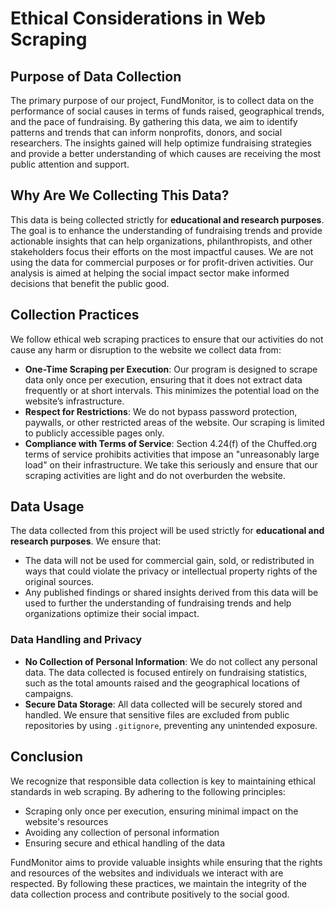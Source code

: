 # Ethical Considerations in Web Scraping

## Purpose of Data Collection

The primary purpose of our project, FundMonitor, is to collect data on the performance of social causes in terms of funds raised, geographical trends, and the pace of fundraising. By gathering this data, we aim to identify patterns and trends that can inform nonprofits, donors, and social researchers. The insights gained will help optimize fundraising strategies and provide a better understanding of which causes are receiving the most public attention and support.

## Why Are We Collecting This Data?

This data is being collected strictly for **educational and research purposes**. The goal is to enhance the understanding of fundraising trends and provide actionable insights that can help organizations, philanthropists, and other stakeholders focus their efforts on the most impactful causes. We are not using the data for commercial purposes or for profit-driven activities. Our analysis is aimed at helping the social impact sector make informed decisions that benefit the public good.

## Collection Practices

We follow ethical web scraping practices to ensure that our activities do not cause any harm or disruption to the website we collect data from:

- **One-Time Scraping per Execution**: Our program is designed to scrape data only once per execution, ensuring that it does not extract data frequently or at short intervals. This minimizes the potential load on the website’s infrastructure.
- **Respect for Restrictions**: We do not bypass password protection, paywalls, or other restricted areas of the website. Our scraping is limited to publicly accessible pages only.
- **Compliance with Terms of Service**: Section 4.24(f) of the Chuffed.org terms of service prohibits activities that impose an "unreasonably large load" on their infrastructure. We take this seriously and ensure that our scraping activities are light and do not overburden the website.

## Data Usage

The data collected from this project will be used strictly for **educational and research purposes**. We ensure that:

- The data will not be used for commercial gain, sold, or redistributed in ways that could violate the privacy or intellectual property rights of the original sources.
- Any published findings or shared insights derived from this data will be used to further the understanding of fundraising trends and help organizations optimize their social impact.

### Data Handling and Privacy

- **No Collection of Personal Information**: We do not collect any personal data. The data collected is focused entirely on fundraising statistics, such as the total amounts raised and the geographical locations of campaigns.
- **Secure Data Storage**: All data collected will be securely stored and handled. We ensure that sensitive files are excluded from public repositories by using `.gitignore`, preventing any unintended exposure.

## Conclusion

We recognize that responsible data collection is key to maintaining ethical standards in web scraping. By adhering to the following principles:

- Scraping only once per execution, ensuring minimal impact on the website's resources
- Avoiding any collection of personal information
- Ensuring secure and ethical handling of the data

FundMonitor aims to provide valuable insights while ensuring that the rights and resources of the websites and individuals we interact with are respected. By following these practices, we maintain the integrity of the data collection process and contribute positively to the social good.
